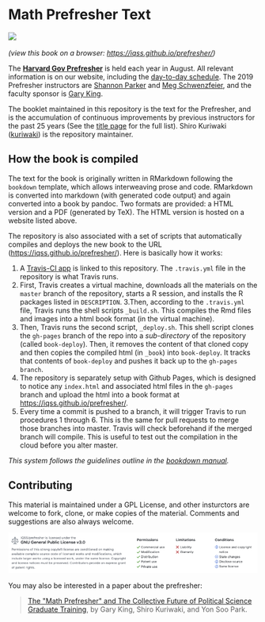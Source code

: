 # Math Prefresher Text 
![](https://travis-ci.org/IQSS/prefresher.svg?branch=master)

_(view this book on a browser: https://iqss.github.io/prefresher/)_


The [__Harvard Gov Prefresher__](https://projects.iq.harvard.edu/prefresher) is held each year in August. All relevant information is on our website, including the [day-to-day schedule](https://projects.iq.harvard.edu/prefresher/schedule). The 2019 Prefresher instructors are [Shannon Parker](https://wcfia.harvard.edu/shannon-lynn-parker) and [Meg Schwenzfeier](http://schwenzfeier.github.io/), and the faculty sponsor is  [Gary King](https://gking.harvard.edu). 

The booklet maintained in this repository is the text for the Prefresher, and is the accumulation of continuous improvements by previous instructors for the past 25 years (See the [title page](https://iqss.github.io/prefresher/) for the full list). Shiro Kuriwaki ([kuriwaki](https://github.com/kuriwaki)) is the repository maintainer. 


## How the book is compiled

The text for the book is originally written in RMarkdown following the `bookdown` template, which allows interweaving prose and code. RMarkdown is converted into markdown (with generated code output) and again converted into a book by pandoc. Two formats are provided: a HTML version and a PDF (generated by TeX). The HTML version is hosted on a website listed above. 

The repository is also associated with a set of scripts that automatically compiles and deploys the new book to the URL (https://iqss.github.io/prefresher/).  Here is basically how it works:

1. A [Travis-CI app](https://travis-ci.org/IQSS/prefresher) is linked to this repository. The `.travis.yml` file in the repository is what Travis runs. 
2. First, Travis creates a virtual machine, downloads all the materials on the `master` branch of the repository, starts a R session, and installs the R packages listed in `DESCRIPTION`. 
3.Then, according to the `.travis.yml` file, Travis runs the shell scripts `_build.sh`. This compiles the Rmd files and images into a html book format (in the virtual machine). 
4. Then, Travis runs the second script, `_deploy.sh`. This shell script clones the `gh-pages` branch of the repo into a _sub-directory_ of the repository (called `book-deploy`). Then, it removes the content of that cloned copy and then copies the compiled html (in `_book`) into `book-deploy`. It tracks that contents of `book-deploy` and pushes it back up to the `gh-pages branch`.
5. The repository is separately setup with Github Pages, which is designed to notice any `index.html` and associated html files in the `gh-pages` branch and upload the html into a book format at https://iqss.github.io/prefresher/. 
6. Every time a commit is pushed to a branch, it will trigger Travis to run procedures 1 through 6. This is the same for pull requests to merge those branches into master. Travis will check beforehand if the merged branch will compile. This is useful to test out the compilation in the cloud before you alter master. 

_This system follows the guidelines outline in the [bookdown manual](https://bookdown.org/yihui/bookdown/github.html)._



## Contributing

This material is maintained under a GPL License, and other insturctors are welcome to fork, clone, or make copies of the material. Comments and suggestions are also always welcome. 

![](images/readme-license.png)


You may also be interested in a paper about the prefresher: 

> [The "Math Prefresher" and The Collective Future of Political Science Graduate Training](https://gking.harvard.edu/prefresher), by Gary King, Shiro Kuriwaki, and Yon Soo Park.